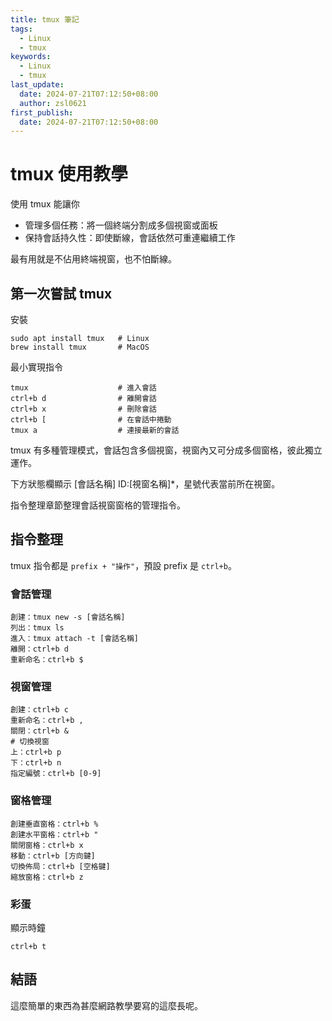 ```yaml
---
title: tmux 筆記
tags:
  - Linux
  - tmux
keywords:
  - Linux
  - tmux
last_update:
  date: 2024-07-21T07:12:50+08:00
  author: zsl0621
first_publish:
  date: 2024-07-21T07:12:50+08:00
---
```


# tmux 使用教學

使用 tmux 能讓你

- 管理多個任務：將一個終端分割成多個視窗或面板
- 保持會話持久性：即使斷線，會話依然可重連繼續工作

最有用就是不佔用終端視窗，也不怕斷線。

## 第一次嘗試 tmux

安裝

```shell
sudo apt install tmux   # Linux
brew install tmux       # MacOS
```

最小實現指令

```shell
tmux                    # 進入會話
ctrl+b d                # 離開會話
ctrl+b x                # 刪除會話
ctrl+b [                # 在會話中捲動
tmux a                  # 連接最新的會話
```

tmux 有多種管理模式，會話包含多個視窗，視窗內又可分成多個窗格，彼此獨立運作。

下方狀態欄顯示 [會話名稱] ID:[視窗名稱]*，星號代表當前所在視窗。

指令整理章節整理會話視窗窗格的管理指令。

## 指令整理

tmux 指令都是 `prefix + "操作"`，預設 prefix 是 `ctrl+b`。

### 會話管理

```shell
創建：tmux new -s [會話名稱]
列出：tmux ls
進入：tmux attach -t [會話名稱]
離開：ctrl+b d
重新命名：ctrl+b $
```

### 視窗管理

```shell
創建：ctrl+b c
重新命名：ctrl+b ,
關閉：ctrl+b &
# 切換視窗
上：ctrl+b p
下：ctrl+b n
指定編號：ctrl+b [0-9]
```

### 窗格管理

```shell
創建垂直窗格：ctrl+b %
創建水平窗格：ctrl+b "
關閉窗格：ctrl+b x
移動：ctrl+b [方向鍵]
切換佈局：ctrl+b [空格鍵]
縮放窗格：ctrl+b z
```

### 彩蛋

顯示時鐘

```shell
ctrl+b t
```

## 結語

這麼簡單的東西為甚麼網路教學要寫的這麼長呢。
